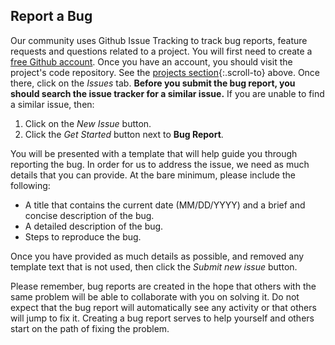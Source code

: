 ## Report a Bug

Our community uses Github Issue Tracking to track bug reports, feature requests and questions related to a project.  You will first need to create a [free Github account](https://github.com/).  Once you have an account, you should visit the project's code repository.  See the [projects section](#projects){:.scroll-to} above.  Once there, click on the _Issues_ tab.  **Before you submit the bug report, you should search the issue tracker for a similar issue.**  If you are unable to find a similar issue, then:

1. Click on the _New Issue_ button.
2. Click the _Get Started_ button next to **Bug Report**.

You will be presented with a template that will help guide you through reporting the bug.  In order for us to address the issue, we need as much details that you can provide.  At the bare minimum, please include the following:

- A title that contains the current date (MM/DD/YYYY) and a brief and concise description of the bug.
- A detailed description of the bug.
- Steps to reproduce the bug.

Once you have provided as much details as possible, and removed any template text that is not used, then click the _Submit new issue_ button.

<div class="alert bg-info text-black" role="info">
    <p><i class="icon-picons-directions-2"></i> Please remember, bug reports are created in the hope that others with the same problem will be able to collaborate with you on solving it. Do not expect that the bug report will automatically see any activity or that others will jump to fix it. Creating a bug report serves to help yourself and others start on the path of fixing the problem.</p>
</div>
